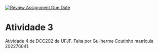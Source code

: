[![Review Assignment Due Date](https://classroom.github.com/assets/deadline-readme-button-24ddc0f5d75046c5622901739e7c5dd533143b0c8e959d652212380cedb1ea36.svg)](https://classroom.github.com/a/XiQ2onLo)
# Atividade 3

Atividade 4 de DCC202  da UFJF. Feita por Guilherme Coutinho matrícula 202276041.